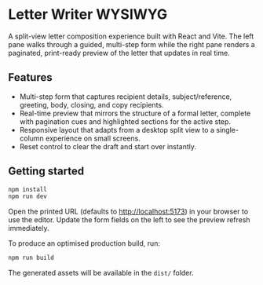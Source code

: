 # Letter Writer WYSIWYG

A split-view letter composition experience built with React and Vite. The left pane walks through a guided, multi-step form while the right pane renders a paginated, print-ready preview of the letter that updates in real time.

## Features

- Multi-step form that captures recipient details, subject/reference, greeting, body, closing, and copy recipients.
- Real-time preview that mirrors the structure of a formal letter, complete with pagination cues and highlighted sections for the active step.
- Responsive layout that adapts from a desktop split view to a single-column experience on small screens.
- Reset control to clear the draft and start over instantly.

## Getting started

```bash
npm install
npm run dev
```

Open the printed URL (defaults to [http://localhost:5173](http://localhost:5173)) in your browser to use the editor. Update the form fields on the left to see the preview refresh immediately.

To produce an optimised production build, run:

```bash
npm run build
```

The generated assets will be available in the `dist/` folder.
